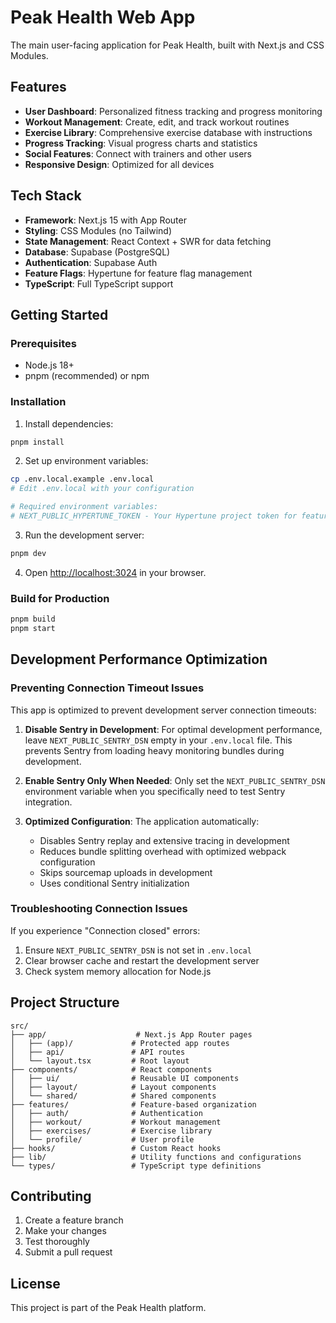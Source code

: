 # Peak Health Web App

The main user-facing application for Peak Health, built with Next.js and CSS Modules.

## Features

- **User Dashboard**: Personalized fitness tracking and progress monitoring
- **Workout Management**: Create, edit, and track workout routines
- **Exercise Library**: Comprehensive exercise database with instructions
- **Progress Tracking**: Visual progress charts and statistics
- **Social Features**: Connect with trainers and other users
- **Responsive Design**: Optimized for all devices

## Tech Stack

- **Framework**: Next.js 15 with App Router
- **Styling**: CSS Modules (no Tailwind)
- **State Management**: React Context + SWR for data fetching
- **Database**: Supabase (PostgreSQL)
- **Authentication**: Supabase Auth
- **Feature Flags**: Hypertune for feature flag management
- **TypeScript**: Full TypeScript support

## Getting Started

### Prerequisites

- Node.js 18+
- pnpm (recommended) or npm

### Installation

1. Install dependencies:

```bash
pnpm install
```

2. Set up environment variables:

```bash
cp .env.local.example .env.local
# Edit .env.local with your configuration

# Required environment variables:
# NEXT_PUBLIC_HYPERTUNE_TOKEN - Your Hypertune project token for feature flags
```

3. Run the development server:

```bash
pnpm dev
```

4. Open [http://localhost:3024](http://localhost:3024) in your browser.

### Build for Production

```bash
pnpm build
pnpm start
```

## Development Performance Optimization

### Preventing Connection Timeout Issues

This app is optimized to prevent development server connection timeouts:

1. **Disable Sentry in Development**: For optimal development performance, leave `NEXT_PUBLIC_SENTRY_DSN` empty in your `.env.local` file. This prevents Sentry from loading heavy monitoring bundles during development.

2. **Enable Sentry Only When Needed**: Only set the `NEXT_PUBLIC_SENTRY_DSN` environment variable when you specifically need to test Sentry integration.

3. **Optimized Configuration**: The application automatically:
   - Disables Sentry replay and extensive tracing in development
   - Reduces bundle splitting overhead with optimized webpack configuration
   - Skips sourcemap uploads in development
   - Uses conditional Sentry initialization

### Troubleshooting Connection Issues

If you experience "Connection closed" errors:

1. Ensure `NEXT_PUBLIC_SENTRY_DSN` is not set in `.env.local`
2. Clear browser cache and restart the development server
3. Check system memory allocation for Node.js

## Project Structure

```
src/
├── app/                    # Next.js App Router pages
│   ├── (app)/             # Protected app routes
│   ├── api/               # API routes
│   └── layout.tsx         # Root layout
├── components/            # React components
│   ├── ui/                # Reusable UI components
│   ├── layout/            # Layout components
│   └── shared/            # Shared components
├── features/              # Feature-based organization
│   ├── auth/              # Authentication
│   ├── workout/           # Workout management
│   ├── exercises/         # Exercise library
│   └── profile/           # User profile
├── hooks/                 # Custom React hooks
├── lib/                   # Utility functions and configurations
└── types/                 # TypeScript type definitions
```

## Contributing

1. Create a feature branch
2. Make your changes
3. Test thoroughly
4. Submit a pull request

## License

This project is part of the Peak Health platform.
